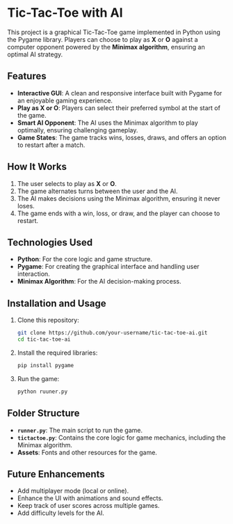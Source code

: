 # Tic-Tac-Toe with AI

This project is a graphical Tic-Tac-Toe game implemented in Python using the Pygame library. Players can choose to play as **X** or **O** against a computer opponent powered by the **Minimax algorithm**, ensuring an optimal AI strategy.

## Features
- **Interactive GUI**: A clean and responsive interface built with Pygame for an enjoyable gaming experience.
- **Play as X or O**: Players can select their preferred symbol at the start of the game.
- **Smart AI Opponent**: The AI uses the Minimax algorithm to play optimally, ensuring challenging gameplay.
- **Game States**: The game tracks wins, losses, draws, and offers an option to restart after a match.

## How It Works
1. The user selects to play as **X** or **O**.
2. The game alternates turns between the user and the AI.
3. The AI makes decisions using the Minimax algorithm, ensuring it never loses.
4. The game ends with a win, loss, or draw, and the player can choose to restart.

## Technologies Used
- **Python**: For the core logic and game structure.
- **Pygame**: For creating the graphical interface and handling user interaction.
- **Minimax Algorithm**: For the AI decision-making process.

## Installation and Usage
1. Clone this repository:
   ```bash
   git clone https://github.com/your-username/tic-tac-toe-ai.git
   cd tic-tac-toe-ai
   ```
2. Install the required libraries:
   ```bash
   pip install pygame
   ```
3. Run the game:
   ```bash
   python ruuner.py
   ```

## Folder Structure
- **`runner.py`**: The main script to run the game.
- **`tictactoe.py`**: Contains the core logic for game mechanics, including the Minimax algorithm.
- **Assets**: Fonts and other resources for the game.

## Future Enhancements
- Add multiplayer mode (local or online).
- Enhance the UI with animations and sound effects.
- Keep track of user scores across multiple games.
- Add difficulty levels for the AI.
